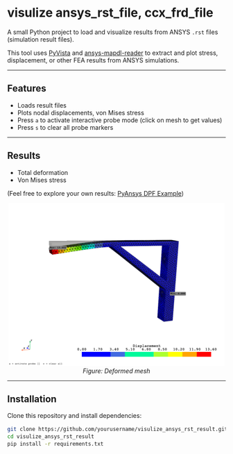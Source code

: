# visulize ansys_rst_file, ccx_frd_file

A small Python project to load and visualize results from ANSYS `.rst` files (simulation result files).

This tool uses [PyVista](https://github.com/pyvista/pyvista) and [ansys-mapdl-reader](https://github.com/pyansys/ansys-mapdl-reader) to extract and plot stress, displacement, or other FEA results from ANSYS simulations.

---

## Features
- Loads result files
- Plots nodal displacements, von Mises stress
- Press `a` to activate interactive probe mode (click on mesh to get values)
- Press `s` to clear all probe markers

---
## Results

- Total deformation
- Von Mises stress

(Feel free to explore your own results: [PyAnsys DPF Example](https://mapdl.docs.pyansys.com/version/stable/examples/gallery_examples/00-mapdl-examples/basic_dpf_example.html))
<p align="center">
  <img src="examples/example.png" width="500"/>
  <br>
  <em>Figure: Deformed mesh </em>
</p>

---
## Installation
Clone this repository and install dependencies:

```bash
git clone https://github.com/yourusername/visulize_ansys_rst_result.git
cd visulize_ansys_rst_result
pip install -r requirements.txt

